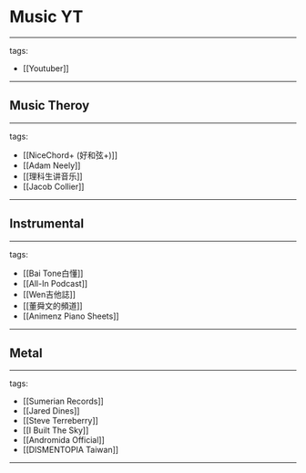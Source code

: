 # Music YT

---
tags:
  - [[Youtuber]]
---

## Music Theroy
---
tags:
  - [[NiceChord+ (好和弦+)]]
  - [[Adam Neely]]
  - [[理科生讲音乐]]
  - [[Jacob Collier]]
---

## Instrumental
---
tags:
  - [[Bai Tone白懂]]
  - [[All-In Podcast]]
  - [[Wen吉他誌]]
  - [[董舜文的頻道]]
  - [[Animenz Piano Sheets]]
---

## Metal
---
tags:
  - [[Sumerian Records]]
  - [[Jared Dines]]
  - [[Steve Terreberry]]
  - [[I Built The Sky]]
  - [[Andromida Official]]
  - [[DISMENTOPIA Taiwan]]
---
